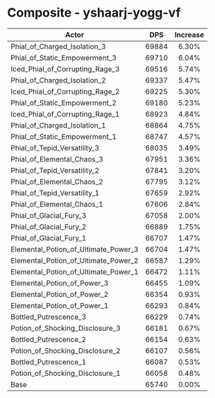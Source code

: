 # Composite - yshaarj-yogg-vf
| Actor | DPS | Increase |
|---|:---:|:---:|
|Phial_of_Charged_Isolation_3|69884|6.30%|
|Phial_of_Static_Empowerment_3|69710|6.04%|
|Iced_Phial_of_Corrupting_Rage_3|69516|5.74%|
|Phial_of_Charged_Isolation_2|69337|5.47%|
|Iced_Phial_of_Corrupting_Rage_2|69225|5.30%|
|Phial_of_Static_Empowerment_2|69180|5.23%|
|Iced_Phial_of_Corrupting_Rage_1|68923|4.84%|
|Phial_of_Charged_Isolation_1|68864|4.75%|
|Phial_of_Static_Empowerment_1|68747|4.57%|
|Phial_of_Tepid_Versatility_3|68035|3.49%|
|Phial_of_Elemental_Chaos_3|67951|3.36%|
|Phial_of_Tepid_Versatility_2|67841|3.20%|
|Phial_of_Elemental_Chaos_2|67795|3.12%|
|Phial_of_Tepid_Versatility_1|67659|2.92%|
|Phial_of_Elemental_Chaos_1|67606|2.84%|
|Phial_of_Glacial_Fury_3|67058|2.00%|
|Phial_of_Glacial_Fury_2|66889|1.75%|
|Phial_of_Glacial_Fury_1|66707|1.47%|
|Elemental_Potion_of_Ultimate_Power_3|66704|1.47%|
|Elemental_Potion_of_Ultimate_Power_2|66587|1.29%|
|Elemental_Potion_of_Ultimate_Power_1|66472|1.11%|
|Elemental_Potion_of_Power_3|66455|1.09%|
|Elemental_Potion_of_Power_2|66354|0.93%|
|Elemental_Potion_of_Power_1|66293|0.84%|
|Bottled_Putrescence_3|66229|0.74%|
|Potion_of_Shocking_Disclosure_3|66181|0.67%|
|Bottled_Putrescence_2|66154|0.63%|
|Potion_of_Shocking_Disclosure_2|66107|0.56%|
|Bottled_Putrescence_1|66087|0.53%|
|Potion_of_Shocking_Disclosure_1|66058|0.48%|
|Base|65740|0.00%|
